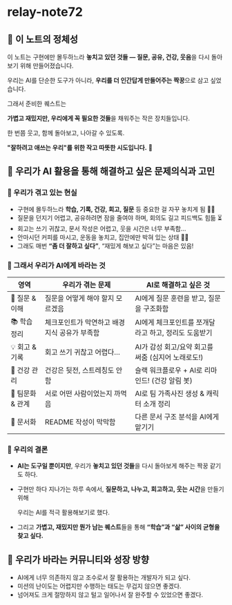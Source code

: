 # relay-note72

## 🧭 이 노트의 정체성

이 노트는 구현에만 몰두하느라 **놓치고 있던 것들 — 질문, 공유, 건강, 웃음**을 다시 돌아보기 위해 만들어졌습니다.

우리는 AI를 단순한 도구가 아니라, **우리를 더 인간답게 만들어주는 짝꿍**으로 삼고 싶었습니다.

그래서 준비한 퀘스트는

**가볍고 재밌지만, 우리에게 꼭 필요한 것들**을 채워주는 작은 장치들입니다.

한 번쯤 웃고, 함께 돌아보고, 나아갈 수 있도록.

**"잘하려고 애쓰는 우리"를 위한 작고 따뜻한 시도입니다.** 🧃

## 🧠 우리가 AI 활용을 통해 해결하고 싶은 문제의식과 고민

### 🤯 우리가 겪고 있는 현실

- 구현에 몰두하느라 **학습, 기록, 건강, 회고, 질문** 등 중요한 걸 자꾸 놓치게 됨 😵‍💫
- 질문을 던지기 어렵고, 공유하려면 잠을 줄여야 하며, 회의도 길고 피드백도 힘듦 ⏳
- 회고는 쓰기 귀찮고, 문서 작성은 어렵고, 웃을 시간은 너무 부족함...
- 안마시던 커피를 마시고, 운동을 놓치고, 집안에만 박혀 있는 상태 🧟‍♂️
- 그래도 매번 **“좀 더 잘하고 싶다”**, “재밌게 해보고 싶다”는 마음은 있음!


### 🤖 그래서 우리가 AI에게 바라는 것

| 영역 | 우리가 겪는 문제 | AI로 해결하고 싶은 것 |
| --- | --- | --- |
| 💬 질문 & 이해 | 질문을 어떻게 해야 할지 모르겠음 | AI에게 질문 훈련을 받고, 질문을 구조화함 |
| 📚 학습 정리 | 체크포인트가 막연하고 배경지식 공유가 부족함 | AI에게 체크포인트를 쪼개달라고 하고, 정리도 도움받기 |
| 💡 회고 & 기록 | 회고 쓰기 귀찮고 어렵다… | AI가 감성 회고/요약 회고를 써줌 (심지어 노래로도!) |
| 🧘 건강 관리 | 건강은 뒷전, 스트레칭도 안 함 | 슬랙 워크플로우 + AI로 리마인드! (건강 알림 봇) |
| 🎨 팀문화 & 관계 | 서로 어떤 사람이었는지 까먹음 | AI로 팀 가족사진 생성 & 캐릭터 소개 정리 |
| 📝 문서화 | README 작성이 막막함 | 다른 문서 구조 분석을 AI에게 맡기기 |


### 🎯 우리의 결론

- **AI는 도구일 뿐이지만**, 우리가 **놓치고 있던 것들**을 다시 돌아보게 해주는 짝꿍 같기도 하다.
- 구현만 하다 지나가는 하루 속에서, **질문하고, 나누고, 회고하고, 웃는 시간**을 만들기 위해

  우리는 AI를 적극 활용해보기로 했다.

- 그리고 **가볍고, 재밌지만 뭔가 남는 퀘스트**들을 통해 **“학습”과 “삶” 사이의 균형을 찾고 싶다.**


## 🎯 우리가 바라는 커뮤니티와 성장 방향

- AI에게 너무 의존하지 않고 조수로서 잘 활용하는 개발자가 되고 싶다.
- 미션의 난이도는 어렵지만 수행하는 태도는 무겁지 않으면 좋겠다.
- 넘어져도 크게 절망하지 않고 털고 일어나서 잘 완주할 수 있었으면 좋겠다.
